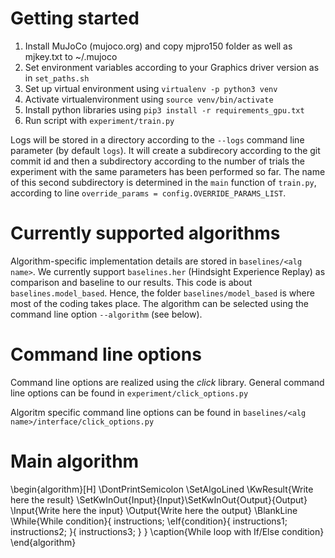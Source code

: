 # Getting started

1. Install MuJoCo (mujoco.org) and copy mjpro150 folder as well as mjkey.txt to ~/.mujoco
2. Set environment variables according to your Graphics driver version as in `set_paths.sh`
3. Set up virtual environment using `virtualenv -p python3 venv`
4. Activate virtualenvironment using `source venv/bin/activate`
5. Install python libraries using `pip3 install -r requirements_gpu.txt`
6. Run script with `experiment/train.py`

Logs will be stored in a directory according to the `--logs` command line parameter (by default `logs`). It will create a subdirecory according to the git commit id and then a subdirectory according to the number of trials the experiment with the same parameters has been performed so far. The name of this second subdirectory is determined in the `main` function of `train.py`, according to line `override_params = config.OVERRIDE_PARAMS_LIST`.



# Currently supported algorithms
Algorithm-specific implementation details are stored in `baselines/<alg name>`.
We currently support `baselines.her` (Hindsight Experience Replay) as comparison and baseline to our results. This code is about `baselines.model_based`. Hence, the folder `baselines/model_based` is where most of the coding takes place. The algorithm can be selected using the command line option `--algorithm` (see below).

# Command line options
Command line options are realized using the *click* library.
General command line options can be found in `experiment/click_options.py`

Algoritm specific command line options can be found in `baselines/<alg name>/interface/click_options.py`

# Main algorithm
\begin{algorithm}[H]
\DontPrintSemicolon
\SetAlgoLined
\KwResult{Write here the result}
\SetKwInOut{Input}{Input}\SetKwInOut{Output}{Output}
\Input{Write here the input}
\Output{Write here the output}
\BlankLine
\While{While condition}{
    instructions\;
    \eIf{condition}{
        instructions1\;
        instructions2\;
    }{
        instructions3\;
    }
}
\caption{While loop with If/Else condition}
\end{algorithm}